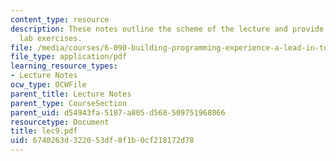 ```yaml
---
content_type: resource
description: These notes outline the scheme of the lecture and provide the week's
  lab exercises.
file: /media/courses/6-090-building-programming-experience-a-lead-in-to-6-001-january-iap-2005/6740263d322053df8f1b0cf218172d78_lec9.pdf
file_type: application/pdf
learning_resource_types:
- Lecture Notes
ocw_type: OCWFile
parent_title: Lecture Notes
parent_type: CourseSection
parent_uid: d54943fa-5187-a805-d568-509751968066
resourcetype: Document
title: lec9.pdf
uid: 6740263d-3220-53df-8f1b-0cf218172d78
---
```

